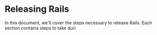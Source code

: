 # Releasing Rails

In this document, we'll cover the steps necessary to release Rails.  Each
section contains steps to take duri